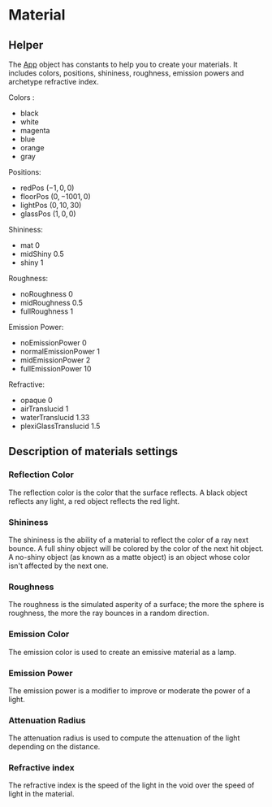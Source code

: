 # Material

## Helper

The [App](../src/raytracing/gui/App.hpp) object has constants to help you to create your materials.
It includes colors, positions, shininess, roughness, emission powers and archetype refractive index.

Colors :

- black
- white
- magenta
- blue
- orange
- gray

Positions:

- redPos $(-1, 0, 0)$
- floorPos $(0, -1001, 0)$
- lightPos $(0, 10, 30)$
- glassPos $(1, 0, 0)$

Shininess:

- mat $0$
- midShiny $0.5$
- shiny $1$

Roughness:

- noRoughness $0$
- midRoughness $0.5$
- fullRoughness $1$

Emission Power:

- noEmissionPower $0$
- normalEmissionPower $1$
- midEmissionPower $2$
- fullEmissionPower $10$

Refractive:

- opaque $0$
- airTranslucid $1$
- waterTranslucid $1.33$
- plexiGlassTranslucid $1.5$

## Description of materials settings

### Reflection Color

The reflection color is the color that the surface reflects.
A black object reflects any light, a red object reflects the red light.

### Shininess

The shininess is the ability of a material to reflect the color of a ray next bounce.
A full shiny object will be colored by the color of the next hit object.
A no-shiny object (as known as a matte object) is an object whose color isn't affected by the next one.

### Roughness

The roughness is the simulated asperity of a surface; the more the sphere is roughness, the more the ray bounces in a random direction.

### Emission Color

The emission color is used to create an emissive material as a lamp.

### Emission Power

The emission power is a modifier to improve or moderate the power of a light.

### Attenuation Radius

The attenuation radius is used to compute the attenuation of the light depending on the distance.

### Refractive index

The refractive index is the speed of the light in the void over the speed of light in the material.
